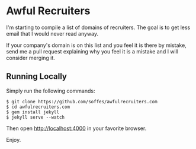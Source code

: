 # Awful Recruiters

I'm starting to compile a list of domains of recruiters. The goal is to get less email that I would never read anyway.

If your company's domain is on this list and you feel it is there by mistake, send me a pull request explaining why you feel it is a mistake and I will consider merging it.

## Running Locally

Simply run the following commands:

    $ git clone https://github.com/soffes/awfulrecruiters.com
    $ cd awfulrecruiters.com
    $ gem install jekyll
    $ jekyll serve --watch

Then open <http://localhost:4000> in your favorite browser.

Enjoy.
